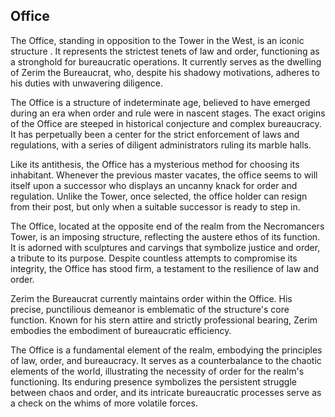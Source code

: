 ## Office

The Office, standing in opposition to the Tower in the West, is an iconic structure . It represents the strictest tenets of law and order, functioning as a stronghold for bureaucratic operations. It currently serves as the dwelling of Zerim the Bureaucrat, who, despite his shadowy motivations, adheres to his duties with unwavering diligence.

The Office is a structure of indeterminate age, believed to have emerged during an era when order and rule were in nascent stages. The exact origins of the Office are steeped in historical conjecture and complex bureaucracy. It has perpetually been a center for the strict enforcement of laws and regulations, with a series of diligent administrators ruling its marble halls.

Like its antithesis, the Office has a mysterious method for choosing its inhabitant. Whenever the previous master vacates, the office seems to will itself upon a successor who displays an uncanny knack for order and regulation. Unlike the Tower, once selected, the office holder can resign from their post, but only when a suitable successor is ready to step in.

The Office, located at the opposite end of the realm from the Necromancers Tower, is an imposing structure, reflecting the austere ethos of its function. It is adorned with sculptures and carvings that symbolize justice and order, a tribute to its purpose. Despite countless attempts to compromise its integrity, the Office has stood firm, a testament to the resilience of law and order.

Zerim the Bureaucrat currently maintains order within the Office. His precise, punctilious demeanor is emblematic of the structure's core function. Known for his stern attire and strictly professional bearing, Zerim embodies the embodiment of bureaucratic efficiency.

The Office is a fundamental element of the realm, embodying the principles of law, order, and bureaucracy. It serves as a counterbalance to the chaotic elements of the world, illustrating the necessity of order for the realm's functioning. Its enduring presence symbolizes the persistent struggle between chaos and order, and its intricate bureaucratic processes serve as a check on the whims of more volatile forces.